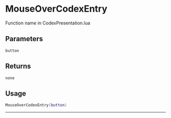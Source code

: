 # MouseOverCodexEntry
Function name in CodexPresentation.lua
## Parameters
`button`
## Returns
`none`
## Usage
```lua
MouseOverCodexEntry(button)
```
---
